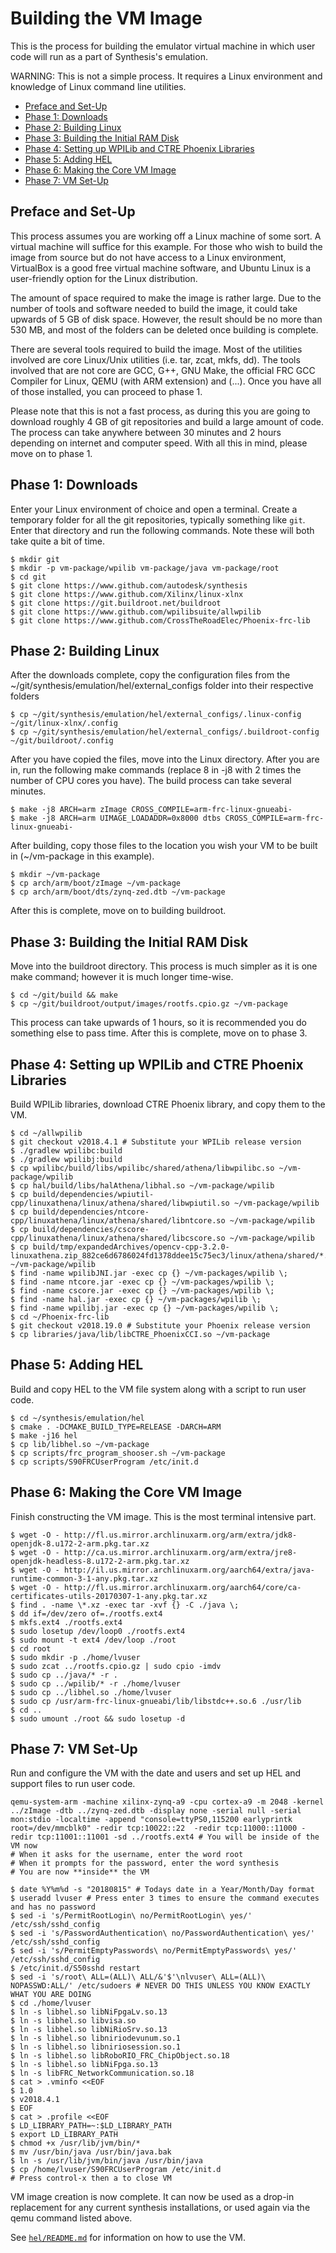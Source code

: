 # Building the VM Image

This is the process for building the emulator virtual machine in which user code will run as a part of Synthesis's emulation.

WARNING: This is not a simple process. It requires a Linux environment and knowledge of Linux command line utilities.

* [Preface and Set-Up](#preface-and-set-up)
* [Phase 1: Downloads](#phase-1-downloads)
* [Phase 2: Building Linux](#phase-2-building-linux)
* [Phase 3: Building the Initial RAM Disk](#phase-3-building-the-initial-ram-disk)
* [Phase 4: Setting up WPILib and CTRE Phoenix Libraries](#phase-4-setting-up-wpilib-and-ctre-phoenix-libraries)
* [Phase 5: Adding HEL](#phase-5-adding-hel)
* [Phase 6: Making the Core VM Image](#phase-6-making-the-core-vm-image)
* [Phase 7: VM Set-Up](#phase-7-vm-set-up)

## Preface and Set-Up

This process assumes you are working off a Linux machine of some sort. A virtual machine will suffice for this example. For those who wish to build the image from source but do not have access to a Linux environment, VirtualBox is a good free virtual machine software, and Ubuntu Linux is a user-friendly option for the Linux distribution.

The amount of space required to make the image is rather large. Due to the number of tools and software needed to build the image, it could take upwards of 5 GB of disk space. However, the result should be no more than 530 MB, and most of the folders can be deleted once building is complete.

There are several tools required to build the image. Most of the utilities involved are core Linux/Unix utilities (i.e. tar, zcat, mkfs, dd). The tools involved that are not core are GCC, G++, GNU Make, the official FRC GCC Compiler for Linux, QEMU (with ARM extension) and (...). Once you have all of those installed, you can proceed to phase 1.

Please note that this is not a fast process, as during this you are going to download roughly 4 GB of git repositories and build a large amount of code. The process can take anywhere between 30 minutes and 2 hours depending on internet and computer speed. With all this in mind, please move on to phase 1.

## Phase 1: Downloads

Enter your Linux environment of choice and open a terminal. Create a temporary folder for all the git repositories, typically something like `git`. Enter that directory and run the following commands. Note these will both take quite a bit of time.

```shell
$ mkdir git
$ mkdir -p vm-package/wpilib vm-package/java vm-package/root
$ cd git
$ git clone https://www.github.com/autodesk/synthesis
$ git clone https://www.github.com/Xilinx/linux-xlnx
$ git clone https://git.buildroot.net/buildroot
$ git clone https://www.github.com/wpilibsuite/allwpilib
$ git clone https://www.github.com/CrossTheRoadElec/Phoenix-frc-lib
```

## Phase 2: Building Linux

After the downloads complete, copy the configuration files from the ~/git/synthesis/emulation/hel/external_configs folder into
their respective folders

```shell
$ cp ~/git/synthesis/emulation/hel/external_configs/.linux-config ~/git/linux-xlnx/.config
$ cp ~/git/synthesis/emulation/hel/external_configs/.buildroot-config ~/git/buildroot/.config
```

After you have copied the files, move into the Linux directory. After you are in, run the following make commands (replace 8 in -j8
with 2 times the number of CPU cores you have). The build process can take several minutes.

```shell
$ make -j8 ARCH=arm zImage CROSS_COMPILE=arm-frc-linux-gnueabi- 
$ make -j8 ARCH=arm UIMAGE_LOADADDR=0x8000 dtbs CROSS_COMPILE=arm-frc-linux-gnueabi-
```

After building, copy those files to the location you wish your VM to be built in (~/vm-package in this example). 

```shell
$ mkdir ~/vm-package
$ cp arch/arm/boot/zImage ~/vm-package
$ cp arch/arm/boot/dts/zynq-zed.dtb ~/vm-package
```

After this is complete, move on to building buildroot.

## Phase 3: Building the Initial RAM Disk

Move into the buildroot directory. This process is much simpler as it is one make command; however it is much longer time-wise.

```shell
$ cd ~/git/build && make
$ cp ~/git/buildroot/output/images/rootfs.cpio.gz ~/vm-package
```

This process can take upwards of 1 hours, so it is recommended you do something else to pass time. After this is complete, move on to phase 3.

## Phase 4: Setting up WPILib and CTRE Phoenix Libraries

Build WPILib libraries, download CTRE Phoenix library, and copy them to the VM.

```shell
$ cd ~/allwpilib
$ git checkout v2018.4.1 # Substitute your WPILib release version
$ ./gradlew wpilibc:build
$ ./gradlew wpilibj:build
$ cp wpilibc/build/libs/wpilibc/shared/athena/libwpilibc.so ~/vm-package/wpilib
$ cp hal/build/libs/halAthena/libhal.so ~/vm-package/wpilib
$ cp build/dependencies/wpiutil-cpp/linuxathena/linux/athena/shared/libwpiutil.so ~/vm-package/wpilib
$ cp build/dependencies/ntcore-cpp/linuxathena/linux/athena/shared/libntcore.so ~/vm-package/wpilib
$ cp build/dependencies/cscore-cpp/linuxathena/linux/athena/shared/libcscore.so ~/vm-package/wpilib
$ cp build/tmp/expandedArchives/opencv-cpp-3.2.0-linuxathena.zip_882ce6d6786024fd1378ddee15c75ec3/linux/athena/shared/*.so* ~/vm-package/wpilib
$ find -name wpilibJNI.jar -exec cp {} ~/vm-packages/wpilib \;
$ find -name ntcore.jar -exec cp {} ~/vm-packages/wpilib \;
$ find -name cscore.jar -exec cp {} ~/vm-packages/wpilib \;
$ find -name hal.jar -exec cp {} ~/vm-packages/wpilib \;
$ find -name wpilibj.jar -exec cp {} ~/vm-packages/wpilib \;
$ cd ~/Phoenix-frc-lib
$ git checkout v2018.19.0 # Substitute your Phoenix release version
$ cp libraries/java/lib/libCTRE_PhoenixCCI.so ~/vm-package
```

## Phase 5: Adding HEL

Build and copy HEL to the VM file system along with a script to run user code.

```shell
$ cd ~/synthesis/emulation/hel
$ cmake . -DCMAKE_BUILD_TYPE=RELEASE -DARCH=ARM
$ make -j16 hel
$ cp lib/libhel.so ~/vm-package
$ cp scripts/frc_program_shooser.sh ~/vm-package
$ cp scripts/S90FRCUserProgram /etc/init.d
```

## Phase 6: Making the Core VM Image

Finish constructing the VM image. This is the most terminal intensive part.

```shell
$ wget -O - http://fl.us.mirror.archlinuxarm.org/arm/extra/jdk8-openjdk-8.u172-2-arm.pkg.tar.xz
$ wget -O - http://ca.us.mirror.archlinuxarm.org/arm/extra/jre8-openjdk-headless-8.u172-2-arm.pkg.tar.xz
$ wget -O - http://il.us.mirror.archlinuxarm.org/aarch64/extra/java-runtime-common-3-1-any.pkg.tar.xz
$ wget -O - http://fl.us.mirror.archlinuxarm.org/aarch64/core/ca-certificates-utils-20170307-1-any.pkg.tar.xz
$ find . -name \*.xz -exec tar -xvf {} -C ./java \; 
$ dd if=/dev/zero of=./rootfs.ext4
$ mkfs.ext4 ./rootfs.ext4
$ sudo losetup /dev/loop0 ./rootfs.ext4
$ sudo mount -t ext4 /dev/loop ./root
$ cd root
$ sudo mkdir -p ./home/lvuser
$ sudo zcat ../rootfs.cpio.gz | sudo cpio -imdv
$ sudo cp ../java/* -r .
$ sudo cp ../wpilib/* -r ./home/lvuser
$ sudo cp ../libhel.so ./home/lvuser
$ sudo cp /usr/arm-frc-linux-gnueabi/lib/libstdc++.so.6 ./usr/lib
$ cd ..
$ sudo umount ./root && sudo losetup -d
```

## Phase 7: VM Set-Up

Run and configure the VM with the date and users and set up HEL and support files to run user code.

```shell
qemu-system-arm -machine xilinx-zynq-a9 -cpu cortex-a9 -m 2048 -kernel ../zImage -dtb ../zynq-zed.dtb -display none -serial null -serial mon:stdio -localtime -append "console=ttyPS0,115200 earlyprintk root=/dev/mmcblk0" -redir tcp:10022::22  -redir tcp:11000::11000 -redir tcp:11001::11001 -sd ../rootfs.ext4 # You will be inside of the VM now
# When it asks for the username, enter the word root
# When it prompts for the password, enter the word synthesis
# You are now **inside** the VM

$ date %Y%m%d -s "20180815" # Todays date in a Year/Month/Day format
$ useradd lvuser # Press enter 3 times to ensure the command executes and has no password
$ sed -i 's/PermitRootLogin\ no/PermitRootLogin\ yes/' /etc/ssh/sshd_config
$ sed -i 's/PasswordAuthentication\ no/PasswordAuthentication\ yes/' /etc/ssh/sshd_config
$ sed -i 's/PermitEmptyPasswords\ no/PermitEmptyPasswords\ yes/' /etc/ssh/sshd_config
$ /etc/init.d/S50sshd restart
$ sed -i 's/root\ ALL=(ALL)\ ALL/&'$'\nlvuser\ ALL=(ALL)\ NOPASSWD:ALL/' /etc/sudoers # NEVER DO THIS UNLESS YOU KNOW EXACTLY WHAT YOU ARE DOING
$ cd ./home/lvuser
$ ln -s libhel.so libNiFpgaLv.so.13
$ ln -s libhel.so libvisa.so
$ ln -s libhel.so libNiRioSrv.so.13
$ ln -s libhel.so libniriodevunum.so.1
$ ln -s libhel.so libniriosession.so.1
$ ln -s libhel.so libRoboRIO_FRC_ChipObject.so.18
$ ln -s libhel.so libNiFpga.so.13
$ ln -s libFRC_NetworkCommunication.so.18
$ cat > .vminfo <<EOF
$ 1.0
$ v2018.4.1
$ EOF
$ cat > .profile <<EOF
$ LD_LIBRARY_PATH=~:$LD_LIBRARY_PATH
$ export LD_LIBRARY_PATH
$ chmod +x /usr/lib/jvm/bin/*
$ mv /usr/bin/java /usr/bin/java.bak
$ ln -s /usr/lib/jvm/bin/java /usr/bin/java
$ cp /home/lvuser/S90FRCUserProgram /etc/init.d
# Press control-x then a to close VM
```

VM image creation is now complete. It can now be used as a drop-in replacement for any current synthesis installations, or used again via the qemu command listed above. 

See [`hel/README.md`](./hel/README.md "hel/README.md") for information on how to use the VM.
